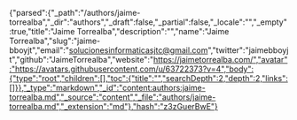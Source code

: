 {"parsed":{"_path":"/authors/jaime-torrealba","_dir":"authors","_draft":false,"_partial":false,"_locale":"","_empty":true,"title":"Jaime Torrealba","description":"","name":"Jaime Torrealba","slug":"jaime-bboyjt","email":"solucionesinformaticasjtc@gmail.com","twitter":"jaimebboyjt","github":"JaimeTorrealba","website":"https://jaimetorrealba.com/","avatar":"https://avatars.githubusercontent.com/u/63722373?v=4","body":{"type":"root","children":[],"toc":{"title":"","searchDepth":2,"depth":2,"links":[]}},"_type":"markdown","_id":"content:authors:jaime-torrealba.md","_source":"content","_file":"authors/jaime-torrealba.md","_extension":"md"},"hash":"z3zGuerBwE"}